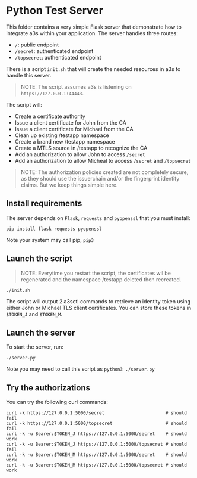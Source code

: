 # Python Test Server

This folder contains a very simple Flask server that demonstrate how to
integrate a3s within your application. The server handles three routes:

* `/`: public endpoint
* `/secret`: authenticated endpoint
* `/topsecret`: authenticated endpoint

There is a script `init.sh` that will create the needed resources in
a3s to handle this server.

> NOTE: The script assumes a3s is listening on `https://127.0.0.1:44443`.

The script will:

* Create a certificate authority
* Issue a client certificate for John from the CA
* Issue a client certificate for Michael from the CA
* Clean up existing /testapp namespace
* Create a brand new /testapp namespace
* Create a MTLS source in /testapp to recognize the CA
* Add an authorization to allow John to access `/secret`
* Add an authorization to allow Micheal to access `/secret` and `/topsecret`

> NOTE: The authorization policies created are not completely secure, as they
> should use the issuerchain and/or the fingerprint identity claims. But we keep
> things simple here.

## Install requirements

The server depends on `Flask`, `requests` and `pyopenssl` that you must install:

    pip install flask requests pyopenssl

Note your system may call pip, `pip3`

## Launch the script

> NOTE: Everytime you restart the script, the certificates wil be regenerated
> and the namespace /testapp deleted then recreated.

    ./init.sh

The script will output 2 a3sctl commands to retrieve an identity token using
either John or Michael TLS client certificates. You can store these tokens in
`$TOKEN_J` and `$TOKEN_M`.

## Launch the server

To start the server, run:

    ./server.py

Note you may need to call this script as `python3 ./server.py`

## Try the authorizations

You can try the following curl commands:

    curl -k https://127.0.0.1:5000/secret                       # should fail
    curl -k https://127.0.0.1:5000/topsecret                    # should fail
    curl -k -u Bearer:$TOKEN_J https://127.0.0.1:5000/secret    # should work
    curl -k -u Bearer:$TOKEN_J https://127.0.0.1:5000/topsecret # should fail
    curl -k -u Bearer:$TOKEN_M https://127.0.0.1:5000/secret    # should work
    curl -k -u Bearer:$TOKEN_M https://127.0.0.1:5000/topsecret # should work

<!-- vim:ts=4:sw=2:sts=4:expandtab
-->
